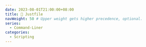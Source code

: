 ```yaml
---
date: 2023-08-01T21:00:00+08:00
title: 👮 Justfile
navWeight: 50 # Upper weight gets higher precedence, optional.
series:
  - Command-Liner
categories:
  - Scripting
---
```



